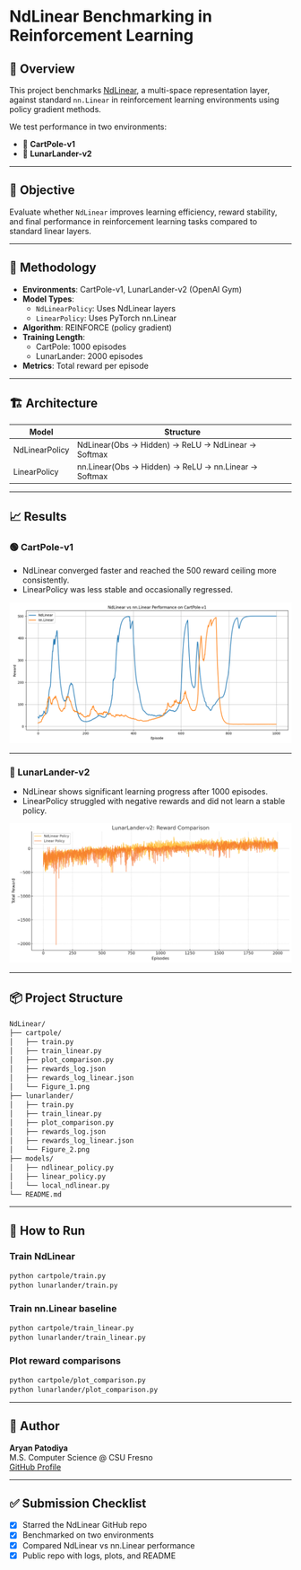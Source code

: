 # NdLinear Benchmarking in Reinforcement Learning

## 📌 Overview
This project benchmarks [NdLinear](https://github.com/ensemble-core/NdLinear), a multi-space representation layer, against standard `nn.Linear` in reinforcement learning environments using policy gradient methods.

We test performance in two environments:

- 🎯 **CartPole-v1**
- 🚀 **LunarLander-v2**

---

## 🚀 Objective
Evaluate whether `NdLinear` improves learning efficiency, reward stability, and final performance in reinforcement learning tasks compared to standard linear layers.

---

## 🧠 Methodology

- **Environments**: CartPole-v1, LunarLander-v2 (OpenAI Gym)
- **Model Types**:
  - `NdLinearPolicy`: Uses NdLinear layers
  - `LinearPolicy`: Uses PyTorch nn.Linear
- **Algorithm**: REINFORCE (policy gradient)
- **Training Length**:
  - CartPole: 1000 episodes
  - LunarLander: 2000 episodes
- **Metrics**: Total reward per episode

---

## 🏗️ Architecture

| Model          | Structure                                           |
|----------------|-----------------------------------------------------|
| NdLinearPolicy | NdLinear(Obs -> Hidden) → ReLU → NdLinear → Softmax |
| LinearPolicy   | nn.Linear(Obs -> Hidden) → ReLU → nn.Linear → Softmax |

---

## 📈 Results

### 🟢 CartPole-v1

- NdLinear converged faster and reached the 500 reward ceiling more consistently.
- LinearPolicy was less stable and occasionally regressed.

![CartPole Reward Comparison](cartpole/Figure_1.png)

---

### 🔵 LunarLander-v2

- NdLinear shows significant learning progress after 1000 episodes.
- LinearPolicy struggled with negative rewards and did not learn a stable policy.

![LunarLander Reward Comparison](lunarlander/output.png)

---

## 📦 Project Structure

```
NdLinear/
├── cartpole/
│   ├── train.py
│   ├── train_linear.py
│   ├── plot_comparison.py
│   ├── rewards_log.json
│   ├── rewards_log_linear.json
│   └── Figure_1.png
├── lunarlander/
│   ├── train.py
│   ├── train_linear.py
│   ├── plot_comparison.py
│   ├── rewards_log.json
│   ├── rewards_log_linear.json
│   └── Figure_2.png
├── models/
│   ├── ndlinear_policy.py
│   ├── linear_policy.py
│   └── local_ndlinear.py
└── README.md
```

---

## 🧪 How to Run

### Train NdLinear
```bash
python cartpole/train.py
python lunarlander/train.py
```

### Train nn.Linear baseline
```bash
python cartpole/train_linear.py
python lunarlander/train_linear.py
```

### Plot reward comparisons
```bash
python cartpole/plot_comparison.py
python lunarlander/plot_comparison.py
```

---

## 👤 Author
**Aryan Patodiya**  
M.S. Computer Science @ CSU Fresno  
[GitHub Profile](https://github.com/aryanpatodiya)

---

## ✅ Submission Checklist

- [x] Starred the NdLinear GitHub repo
- [x] Benchmarked on two environments
- [x] Compared NdLinear vs nn.Linear performance
- [x] Public repo with logs, plots, and README
